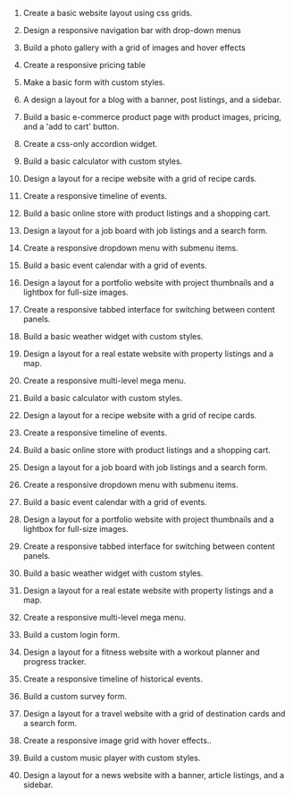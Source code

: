 1. Create a basic website layout using css grids.

2. Design a responsive navigation bar with drop-down menus

3. Build a photo gallery with a grid of images and hover effects
4. Create a responsive pricing table
5. Make a basic form with custom styles.

6. A design a layout for a blog with a banner, post listings, and a sidebar.
7. Build a basic e-commerce product page with product images, pricing, and a 'add to cart' button.
8. Create a css-only accordion widget.
9. Build a basic calculator with custom styles.
10. Design a layout for a recipe website with a grid of recipe cards.

11. Create a responsive timeline of events.

12. Build a basic online store with product listings and a shopping cart.

13. Design a layout for a job board with job listings and a search form.

14. Create a responsive dropdown menu with submenu items.

15. Build a basic event calendar with a grid of events.

16. Design a layout for a portfolio website with project thumbnails and a lightbox for full-size images.

17. Create a responsive tabbed interface for switching between content panels.

18. Build a basic weather widget with custom styles.

19. Design a layout for a real estate website with property listings and a map.

20. Create a responsive multi-level mega menu.

21. Build a basic calculator with custom styles.

22. Design a layout for a recipe website with a grid of recipe cards.

23. Create a responsive timeline of events.

24. Build a basic online store with product listings and a shopping cart.

25. Design a layout for a job board with job listings and a search form.

26. Create a responsive dropdown menu with submenu items.

27. Build a basic event calendar with a grid of events.

28. Design a layout for a portfolio website with project thumbnails and a lightbox for full-size images.

29. Create a responsive tabbed interface for switching between content panels.

30. Build a basic weather widget with custom styles.

31. Design a layout for a real estate website with property listings and a map.

32. Create a responsive multi-level mega menu.

33. Build a custom login form.

34. Design a layout for a fitness website with a workout planner and progress tracker.

35. Create a responsive timeline of historical events.

36. Build a custom survey form.

37. Design a layout for a travel website with a grid of destination cards and a search form.

38. Create a responsive image grid with hover effects..

39. Build a custom music player with custom styles.

40. Design a layout for a news website with a banner, article listings, and a sidebar.
